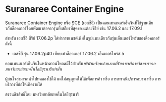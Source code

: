 # Suranaree Container Engine

Suranaree Container Engine หรือ SCE (เอสซีอี) เป็นคอนเทนเนอร์เอ็นจินที่ใช้ฐานเดียวกับด็อคเกอร์โดยพัฒนาต่อจากรุ่นที่เสถียรที่สุดของแต่ละซีรีย์ เช่น 17.06.2 และ 17.09.1

สำหรับ เอสซีอี ซีรีย์ 17.06.2p ได้ทำการแพชต์เพิ่มในรูปแบบเดียวกับรุ่นเอ็นเตอร์ไพร์สของด็อคเกอร์ดังนี้

  * เอสซีอี รุ่น 17.06.2p40 เทียบเท่าด็อคเกอร์ 17.06.2 เอ็นเตอร์ไพร์ส 5

คอนเทนเนอร์เอ็นจินในหน้าดาวน์โหลดมีไว้สำหรับ*บริษัทหรือหน่วยงานที่รับการบริการวิชาการจากมหาวิทยาลัยเทคโนโลยีสุรนารีเท่านั้น*

ผู้สนใจสามารถนำไปทดลองใช้ได้ แต่ไม่อนุญาตให้ใช้เพื่อการค้า หรือ การเทรนนิง/การอบรม หรือ การบริการที่ก่อให้เกิดรายได้

สงวนลิขสิทธิ์โดย มหาวิทยาลัยเทคโนโลยีสุรนารี
